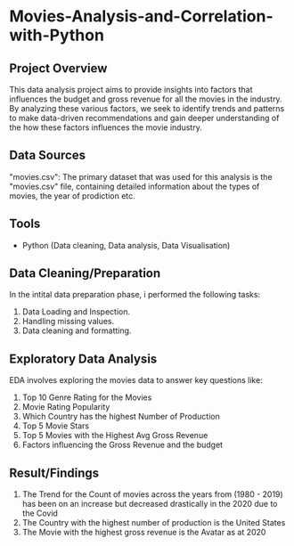 # Movies-Analysis-and-Correlation-with-Python

  
## Project Overview 

This data analysis project aims to provide insights into factors that influences the budget and gross revenue for all the movies in the industry. By analyzing these various factors, we seek to identify trends and patterns to make data-driven recommendations and gain deeper understanding of the how these factors influences the movie industry.

## Data Sources

"movies.csv": The primary dataset that was used for this analysis is the "movies.csv" file, containing detailed information about the types of movies, the year of prodiction etc.

## Tools 

- Python (Data cleaning, Data analysis, Data Visualisation)

## Data Cleaning/Preparation

In the intital data preparation phase, i performed the following tasks:

1. Data Loading and Inspection.
2. Handling missing values.
3. Data cleaning and formatting.

## Exploratory Data Analysis

EDA involves exploring the movies data to answer key questions like:
1. Top 10 Genre Rating for the Movies
2. Movie Rating Popularity
3. Which Country has the highest Number of Production
4. Top 5 Movie Stars
5. Top 5 Movies with the Highest Avg Gross Revenue
6. Factors influencing the Gross Revenue and the budget

## Result/Findings
1. The Trend for the Count of movies across the years from (1980 - 2019) has been on an increase but decreased drastically in the 2020 due to the Covid
2. The Country with the highest number of production is the United States
3. The Movie with the highest gross revenue is the Avatar as at 2020

   


